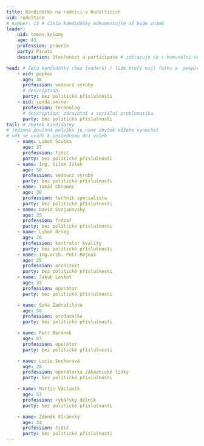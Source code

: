 ```yaml
---
title: Kandidátka na radnici v Rudolticích
uid: rudoltice
# number: 13 # číslo kandidátky odkomentujte až bude známé
leader:
    uid: tomas.kolomy
    age: 43
    profession: právník
    party: Piráti
    description: Otevřenost a participace # zobrazuje se v komunalni-volby

head: # čelo kandidátky (bez leadera) / lidé kteří mají fotku a _people/jmeno.md
    - uid: pepkos
      age: 38
      profession: vedoucí výroby
      # description:
      party: bez politické příslušnosti
    - uid: jenda.verner
      profession: technolog
      # description: zdravotní a sociální problematika
      party: bez politické příslušnosti
tail: # zbytek kandidatky
# jedinná povinná položka je name zbytek můžete vynechat
# věk se uvádí k poslednímu dni voleb
    - name: Luboš Ščuška
      age: 37
      profession: řidič
      party: bez politické příslušnosti
    - name: Ing. Vilém Jílek
      age: 50
      profession: vedoucí výroby
      party: bez politické příslušnosti
    - name: Tomáš Chromec
      age: 30
      profession: technik specialista
      party: bez politické příslušnosti
    - name: David Svojanovský
      age: 35
      profession: frézař
      party: bez politické příslušnosti
    - name: Luboš Orság
      age: 28
      profession: kontrolor kvality
      party: bez politické příslušnosti
    - name: Ing.arch. Petr Rejnuš
      age: 25
      profession: architekt
      party: bez politické příslušnosti
    - name: Jakub Loskot
      age: 33
      profession: operátor
      party: bez politické příslušnosti

    - name: Soňa Zadražilová
      age: 58
      profession: prodavačka
      party: bez politické příslušnosti

    - name: Petr Beránek
      age: 43
      profession: operátor
      party: bez politické příslušnosti

    - name: Lucie Sochorová
      age: 28
      profession: operátorka zákaznické linky
      party: bez politické příslušnosti

    - name: Martin Václavík
      age: 53
      profession: rybářský dělník
      party: bez politické příslušnosti

    - name: Zdeněk Stránský
      age: 34
      profession: řidič
      party: bez politické příslušnosti
---
```




